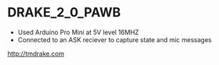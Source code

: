 # DRAKE_2_0_PAWB
 
 * Used Arduino Pro Mini at 5V level 16MHZ
 * Connected to an ASK reciever to capture state and mic messages

http://tmdrake.com
